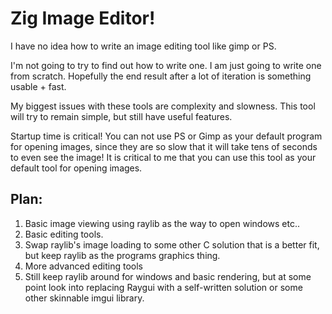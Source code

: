 # Zig Image Editor!
I have no idea how to write an image editing tool like gimp or PS.

I'm not going to try to find out how to write one. I am just going to write one from scratch. 
Hopefully the end result after a lot of iteration is something usable + fast. 

My biggest issues with these tools are complexity and slowness. This tool will try to remain simple, 
but still have useful features.

Startup time is critical! You can not use PS or Gimp as your default program for opening images, since they
are so slow that it will take tens of seconds to even see the image! It is critical to me that you can use this
tool as your default tool for opening images.

## Plan:
1. Basic image viewing using raylib as the way to open windows etc..
2. Basic editing tools.
3. Swap raylib's image loading to some other C solution that is a better fit, but keep raylib as the programs graphics thing.
4. More advanced editing tools
5. Still keep raylib around for windows and basic rendering, but at some point look into replacing Raygui with a self-written solution or some other skinnable imgui library.
